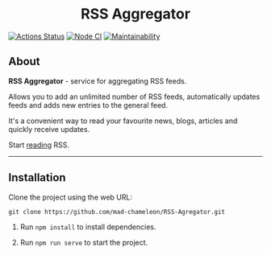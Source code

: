 <h1 align="center"> RSS Aggregator </h1>

[![Actions Status](https://github.com/Heaven-Tonight/frontend-project-11/actions/workflows/hexlet-check.yml/badge.svg)](https://github.com/Heaven-Tonight/frontend-project-11/actions)
[![Node CI](https://github.com/Heaven-Tonight/frontend-project-11/actions/workflows/nodejs.yml/badge.svg)](https://github.com/Heaven-Tonight/frontend-project-11/actions/workflows/nodejs.yml)
[![Maintainability](https://api.codeclimate.com/v1/badges/cf1941ae35af60917043/maintainability)](https://codeclimate.com/github/Heaven-Tonight/frontend-project-11/maintainability)

## About

__RSS Aggregator__ - service for aggregating RSS feeds. 

Allows you to add an unlimited number of RSS feeds, automatically updates feeds and adds new entries to the general feed.

It's a convenient way to read your favourite news, blogs, articles and quickly receive updates.

Start [reading](https://frontend-project-11-omega-lake.vercel.app/) RSS.

---

## Installation

Clone the project using the web URL: 

```git clone https://github.com/mad-chameleon/RSS-Agregator.git```


1. Run ```npm install``` to install dependencies.


2. Run ```npm run serve``` to start the project.
